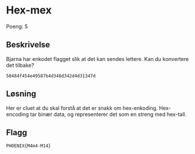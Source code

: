 # Hex-mex

Poeng: 5

## Beskrivelse

Bjarna har enkodet flagget slik at det kan sendes lettere. Kan du konvertere det tilbake?

```
50484f454e49587b4d346d342d4d31347d
```

## Løsning

Her er cluet at du skal forstå at det er snakk om hex-enkoding. Hex-encoding tar binær data, og representerer det som en streng med hex-tall.

## Flagg

```
PHOENIX{M4m4-M14}
```